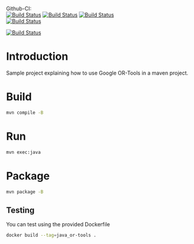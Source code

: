 Github-CI:<br>
[![Build Status][github_amd64_linux_status]][github_amd64_linux_link]
[![Build Status][github_amd64_macos_status]][github_amd64_macos_link]
[![Build Status][github_amd64_windows_status]][github_amd64_windows_link]  
[![Build Status][github_arm64_macos_status]][github_arm64_macos_link]

[![Build Status][github_amd64_docker_status]][github_amd64_docker_link]

[github_amd64_linux_status]: ./../../actions/workflows/amd64_linux.yml/badge.svg
[github_amd64_linux_link]: ./../../actions/workflows/amd64_linux.yml
[github_amd64_macos_status]: ./../../actions/workflows/amd64_macos.yml/badge.svg
[github_amd64_macos_link]: ./../../actions/workflows/amd64_macos.yml
[github_amd64_windows_status]: ./../../actions/workflows/amd64_windows.yml/badge.svg
[github_amd64_windows_link]: ./../../actions/workflows/amd64_windows.yml

[github_arm64_macos_status]: ./../../actions/workflows/arm64_macos.yml/badge.svg
[github_arm64_macos_link]: ./../../actions/workflows/arm64_macos.yml

[github_amd64_docker_status]: ./../../actions/workflows/amd64_docker.yml/badge.svg
[github_amd64_docker_link]: ./../../actions/workflows/amd64_docker.yml

# Introduction

Sample project explaining how to use Google OR-Tools in a maven project.

# Build

```sh
mvn compile -B
```

# Run

```sh
mvn exec:java
```

# Package

```sh
mvn package -B
```

## Testing
You can test using the provided Dockerfile
```sh
docker build --tag=java_or-tools .
```

